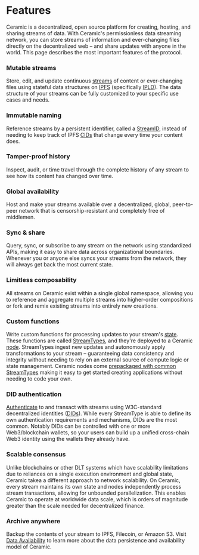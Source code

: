 # Features

Ceramic is a decentralized, open source platform for creating, hosting, and sharing streams of data. With Ceramic's permissionless data streaming network, you can store streams of information and ever-changing files directly on the decentralized web – and share updates with anyone in the world. This page describes the most important features of the protocol.

### **Mutable streams**

Store, edit, and update continuous [streams](./glossary.md#streams) of content or ever-changing files using stateful data structures on [IPFS](./glossary.md#ipfs) (specifically [IPLD](./glossary.md#ipld)). The data structure of your streams can be fully customized to your specific use cases and needs.

### **Immutable naming**

Reference streams by a persistent identifier, called a [StreamID](./glossary.md#streamid), instead of needing to keep track of IPFS [CIDs](./glossary.md#cid) that change every time your content does.

### **Tamper-proof history**

Inspect, audit, or time travel through the complete history of any stream to see how its content has changed over time.

### **Global availability**

Host and make your streams available over a decentralized, global, peer-to-peer network that is censorship-resistant and completely free of middlemen.

### **Sync & share**

Query, sync, or subscribe to any stream on the network using standardized APIs, making it easy to share data across organizational boundaries. Whenever you or anyone else syncs your streams from the network, they will always get back the most current state.

### **Limitless composability**

All streams on Ceramic exist within a single global namespace, allowing you to reference and aggregate multiple streams into higher-order compositions or fork and remix existing streams into entirely new creations.

### **Custom functions**

Write custom functions for processing updates to your stream's [state](./glossary.md#state). These functions are called [StreamTypes](./glossary.md#streamtypes), and they're deployed to a Ceramic [node](./glossary.md#nodes). StreamTypes ingest new updates and autonomously apply transformations to your stream – guaranteeing data consistency and integrity without needing to rely on an external source of compute logic or state management. Ceramic nodes come [prepackaged with common StreamTypes](../streamtypes/overview.md) making it easy to get started creating applications without needing to code your own.

### **DID authentication**

[Authenticate](./glossary.md#authentication) to and transact with streams using W3C-standard decentralized identities ([DIDs](./glossary.md#dids)). While every StreamType is able to define its own authentication requirements and mechanisms, DIDs are the most common. Notably DIDs can be controlled with one or more Web3/blockchain wallets, so your users can build up a unified cross-chain Web3 identity using the wallets they already have.

### **Scalable consensus**

Unlike blockchains or other DLT systems which have scalability limitations due to reliances on a single execution environment and global state, Ceramic takea a different approach to network scalability. On Ceramic, every stream maintains its own state and nodes independently process stream transactions, allowing for unbounded parallelization. This enables Ceramic to operate at worldwide data scale, which is orders of magnitude greater than the scale needed for decentralized finance.

### **Archive anywhere**

Backup the contents of your stream to IPFS, Filecoin, or Amazon S3. Visit [Data Availability](./advanced/data-availability.md) to learn more about the data persistence and availability model of Ceramic.
